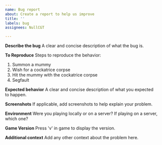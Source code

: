 ```yaml
---
name: Bug report
about: Create a report to help us improve
title: ''
labels: bug
assignees: NullCGT

---
```


**Describe the bug**
A clear and concise description of what the bug is.

**To Reproduce**
Steps to reproduce the behavior:
1. Summon a mummy
2. Wish for a cockatrice corpse
3. Hit the mummy with the cockatrice corpse
4. Segfault

**Expected behavior**
A clear and concise description of what you expected to happen.

**Screenshots**
If applicable, add screenshots to help explain your problem.

**Environment**
Were you playing locally or on a server? If playing on a server, which one?

**Game Version**
Press 'v' in game to display the version.

**Additional context**
Add any other context about the problem here.
